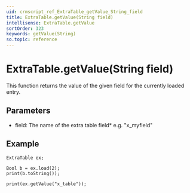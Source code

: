 ```yaml
---
uid: crmscript_ref_ExtraTable_getValue_String_field
title: ExtraTable.getValue(String field)
intellisense: ExtraTable.getValue
sortOrder: 323
keywords: getValue(String)
so.topic: reference
---
```


# ExtraTable.getValue(String field)

This function returns the value of the given field for the currently loaded entry.

## Parameters

* field: The name of the extra table field* e.g. "x\_myfield"

## Example

    ExtraTable ex;
   
    Bool b = ex.load(2);
    print(b.toString());
   
    print(ex.getValue("x_table"));

